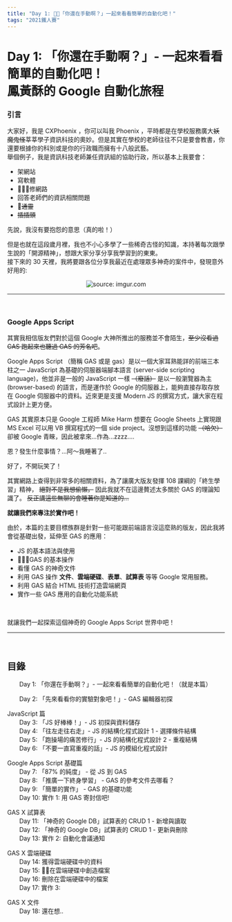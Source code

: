 ```yaml
---
title: "Day 1: 「你還在手動啊？」一起來看看簡單的自動化吧！"
tags: "2021鐵人賽"
---
```


Day 1: 「你還在手動啊？」- 一起來看看簡單的自動化吧！\
鳳黃酥的 Google 自動化旅程
==

### **引言**
大家好，我是 CXPhoenix ，你可以叫我 Phoenix ，平時都是在學校服務廣大~~妖魔鬼怪~~莘莘學子資訊科技的奧妙。但是其實在學校的老師往往不只是要會教書，你還要根據你的科別或是你的行政職而擁有十八般武藝。\
舉個例子，我是資訊科技老師兼任資訊組的協助行政，所以基本上我要會：
* 架網站
* 寫軟體
* 修網路
* 回答老師們的資訊相關問題
* ~~通靈~~
* ~~插插頭~~


先說，我沒有要抱怨的意思（真的啦！）

但是也就在這段歲月裡，我也不小心多學了一些稀奇古怪的知識，本持著每次跟學生說的「開源精神」，想跟大家分享分享我學習到的東東。\
接下來的 30 天裡，我將要跟各位分享我最近在處理眾多神奇的案件中，發現意外好用的:
<center><img src="https://i.imgur.com/JngRRpw.png" title="source: imgur.com" /></center>

---
<br>

### **Google Apps Script**
其實我相信版友們對於這個 Google 大神所推出的服務並不會陌生，~~至少沒看過 GAS 跑起來也聽過 GAS 的芳名吧~~。

Google Apps Script （簡稱 GAS 或是 gas）是以一個大家耳熟能詳的前端三本柱之一 JavaScript 為基礎的伺服器端腳本語言 (server-side scripting language)，他並非是一般的 JavaScript 一樣 ~~（廢話）~~ 是以一般瀏覽器為主 (browser-based) 的語言，而是運作於 Google 的伺服器上，能夠直接存取存放在 Google 伺服器中的資料。近來更是支援 Modern JS 的撰寫方式，讓大家在程式設計上更方便。

GAS 其實原本只是 Google 工程師 Mike Harm 想要在 Google Sheets 上實現跟 MS Excel 可以用 VB 撰寫程式的一個 side project。沒想到這樣的功能 ~~（哈欠）~~ 卻被 Google 青睞，因此被拿來...作為...zzzz....

恩？發生什麼事情？...阿～我睡著了..

好了，不開玩笑了！

其實網路上查得到非常多的相關資料，為了讓廣大版友發揮 108 課綱的「終生學習」精神， ~~絕對不是我想偷懶，~~ 因此我就不在這邊贅述太多關於 GAS 的理論知識了。
~~反正講這些無聊的會睡著你是知道的...~~

**就讓我們來專注於實作吧！**

由於，本篇的主要目標族群是針對一些可能跟前端語言沒這麼熟的版友，因此我將會從基礎出發，延伸至 GAS 的應用：
* JS 的基本語法與使用
* GAS 的基本操作
* 看懂 GAS 的神奇文件
* 利用 GAS 操作 **文件**、**雲端硬碟**、**表單**、**試算表** 等等 Google 常用服務。
* 利用 GAS 結合 HTML 技術打造雲端網頁
* 實作一些 GAS 應用的自動化功能系統

<br>

就讓我們一起探索這個神奇的 Google Apps Script 世界中吧！

---
<br>

## **目錄**

&emsp;&emsp;Day 1: 「你還在手動啊？」- 一起來看看簡單的自動化吧！（就是本篇）

&emsp;&emsp;Day 2: 「先來看看你的實驗對象吧！」- GAS 編輯器初探

JavaScript 篇\
&emsp;&emsp;Day 3: 「JS 好棒棒！」- JS 初探與資料儲存\
&emsp;&emsp;Day 4: 「往左走往右走」- JS 的結構化程式設計 1 - 選擇條件結構\
&emsp;&emsp;Day 5: 「跑操場的痛苦修行」- JS 的結構化程式設計 2 - 重複結構\
&emsp;&emsp;Day 6: 「不要一直寫重複的話」- JS 的模組化程式設計

Google Apps Script 基礎篇\
&emsp;&emsp;Day 7: 「87% 的純度」 - 從 JS 到 GAS\
&emsp;&emsp;Day 8: 「推廣一下終身學習」 - GAS 的參考文件去哪看？\
&emsp;&emsp;Day 9: 「簡單的實作」 - GAS 的基礎功能\
&emsp;&emsp;Day 10: 實作 1: 用 GAS 寄封信吧!

GAS X 試算表\
&emsp;&emsp;Day 11: 「神奇的 Google DB」試算表的 CRUD 1 - 新增與讀取\
&emsp;&emsp;Day 12: 「神奇的 Google DB」試算表的 CRUD 1 - 更新與刪除\
&emsp;&emsp;Day 13: 實作 2: 自動化會議通知

GAS X 雲端硬碟\
&emsp;&emsp;Day 14: 獲得雲端硬碟中的資料\
&emsp;&emsp;Day 15: 在雲端硬碟中創造檔案\
&emsp;&emsp;Day 16: 刪除在雲端硬碟中的檔案\
&emsp;&emsp;Day 17: 實作 3: 

GAS X 文件\
&emsp;&emsp;Day 18: 還在想..